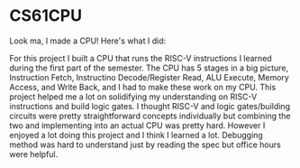 # CS61CPU

Look ma, I made a CPU! Here's what I did:

For this project I built a CPU that runs the RISC-V instructions I learned during the first part of the semester. The CPU has 5 stages in a big picture, Instruction Fetch, Instructino Decode/Register Read, ALU Execute, Memory Access, and Write Back, and I had to make these work on my CPU. This project helped me a lot on solidifying my understanding on RISC-V instructions and build logic gates. I thought RISC-V and logic gates/building circuits were pretty straightforward concepts individually but combining the two and implementing into an actual CPU was pretty hard. However I enjoyed a lot doing this project and I think I learned a lot. Debugging method was hard to understand just by reading the spec but office hours were helpful. 
